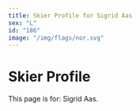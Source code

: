 ```yaml
---
title: Skier Profile for Sigrid Aas
sex: "L"
id: "186"
image: "/img/flags/nor.svg" 
---
```


# Skier Profile

This page is for: Sigrid Aas.
    